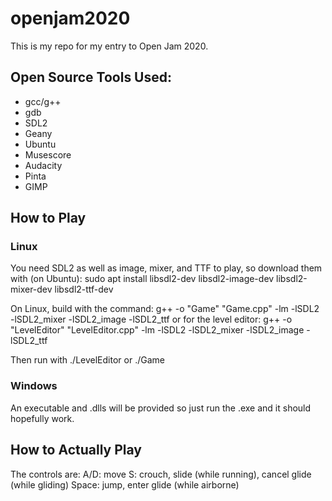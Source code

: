 # openjam2020

This is my repo for my entry to Open Jam 2020.

## Open Source Tools Used:
- gcc/g++
- gdb
- SDL2
- Geany
- Ubuntu
- Musescore
- Audacity
- Pinta
- GIMP

## How to Play
### Linux
You need SDL2 as well as image, mixer, and TTF to play, so download them with (on Ubuntu):
sudo apt install libsdl2-dev libsdl2-image-dev libsdl2-mixer-dev libsdl2-ttf-dev

On Linux, build with the command: 
g++ -o "Game" "Game.cpp" -lm -lSDL2 -lSDL2_mixer -lSDL2_image -lSDL2_ttf
or for the level editor:
g++ -o "LevelEditor" "LevelEditor.cpp" -lm -lSDL2 -lSDL2_mixer -lSDL2_image -lSDL2_ttf

Then run with ./LevelEditor or ./Game

### Windows
An executable and .dlls will be provided so just run the .exe and it should hopefully work.

## How to Actually Play
The controls are:
A/D: move
S: crouch, slide (while running), cancel glide (while gliding)
Space: jump, enter glide (while airborne)
